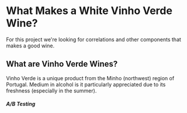 # What Makes a White Vinho Verde Wine?
For this project we're looking for correlations and other components that makes a good wine.

## What are Vinho Verde Wines?
Vinho Verde is a unique product from the Minho (northwest) region of Portugal. Medium in alcohol is it particularly appreciated due to its freshness (especially in the summer).

##### A/B Testing
